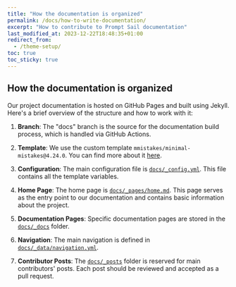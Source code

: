 ```yaml
---
title: "How the documentation is organized"
permalink: /docs/how-to-write-documentation/
excerpt: "How to contribute to Prompt Sail documentation"
last_modified_at: 2023-12-22T18:48:35+01:00
redirect_from:
  - /theme-setup/
toc: true
toc_sticky: true
---
```





## How the documentation is organized

Our project documentation is hosted on GitHub Pages and built using Jekyll. Here's a brief overview of the structure and how to work with it:

1. **Branch**: The "docs" branch is the source for the documentation build process, which is handled via GitHub Actions.

2. **Template**: We use the custom template `mmistakes/minimal-mistakes@4.24.0`. You can find more about it [here](https://github.com/mmistakes/minimal-mistakes/tree/master).

3. **Configuration**: The main configuration file is [`docs/_config.yml`](https://github.com/PromptSail/prompt_sail/tree/docs/docs/_config.yml). This file contains all the template variables.

4. **Home Page**: The home page is [`docs/_pages/home.md`](https://github.com/PromptSail/prompt_sail/tree/docs/docs/_pages/home.md). This page serves as the entry point to our documentation and contains basic information about the project.

5. **Documentation Pages**: Specific documentation pages are stored in the [`docs/_docs`](https://github.com/PromptSail/prompt_sail/tree/docs/docs/_docs) folder.

6. **Navigation**: The main navigation is defined in [`docs/_data/navigation.yml`](https://github.com/PromptSail/prompt_sail/tree/docs/docs/_data/navigation.yml).

7. **Contributor Posts**: The [`docs/_posts`](https://github.com/PromptSail/prompt_sail/tree/docs/docs/_posts) folder is reserved for main contributors' posts. Each post should be reviewed and accepted as a pull request.

